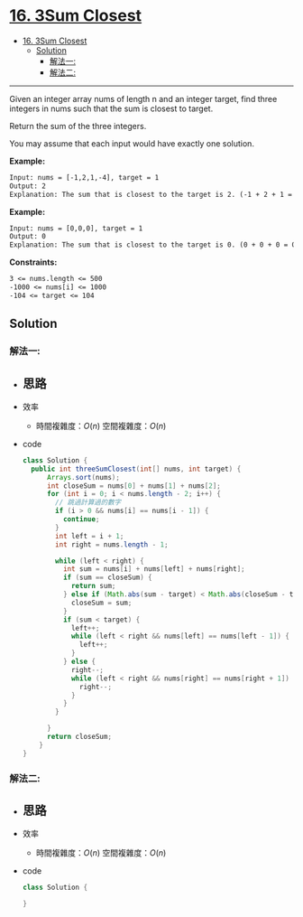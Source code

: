# [16. 3Sum Closest](https://leetcode.com/problems/3sum-closest/)

- [16. 3Sum Closest](#16-3sum-closest)
  - [Solution](#solution)
    - [解法一:](#解法一)
    - [解法二:](#解法二)

---

Given an integer array nums of length n and an integer target, find three integers in nums such that the sum is closest to target.

Return the sum of the three integers.

You may assume that each input would have exactly one solution.

**Example:**

```txt
Input: nums = [-1,2,1,-4], target = 1
Output: 2
Explanation: The sum that is closest to the target is 2. (-1 + 2 + 1 = 2).
```

**Example:**

```txt
Input: nums = [0,0,0], target = 1
Output: 0
Explanation: The sum that is closest to the target is 0. (0 + 0 + 0 = 0).
```

**Constraints:**

```txt
3 <= nums.length <= 500
-1000 <= nums[i] <= 1000
-104 <= target <= 104
```

## Solution

### 解法一:

- 思路
  - 
- 效率
  - 時間複雜度：$O(n)$
    空間複雜度：$O(n)$
- code

  ```java
  class Solution {
    public int threeSumClosest(int[] nums, int target) {
        Arrays.sort(nums);
        int closeSum = nums[0] + nums[1] + nums[2];
        for (int i = 0; i < nums.length - 2; i++) {
          // 跳過計算過的數字
          if (i > 0 && nums[i] == nums[i - 1]) {
            continue;
          }
          int left = i + 1;
          int right = nums.length - 1;

          while (left < right) {
            int sum = nums[i] + nums[left] + nums[right];
            if (sum == closeSum) {
              return sum;
            } else if (Math.abs(sum - target) < Math.abs(closeSum - target)) {
              closeSum = sum;
            }
            if (sum < target) {
              left++;
              while (left < right && nums[left] == nums[left - 1]) {
                left++;
              }
            } else {
              right--;
              while (left < right && nums[right] == nums[right + 1]) {
                right--;
              }
            }
          }

        }
        return closeSum;
      }
  }
  ```

### 解法二:

- 思路
  - 
- 效率
  - 時間複雜度：$O(n)$
    空間複雜度：$O(n)$
- code

  ```java
  class Solution {

  }
  ```
